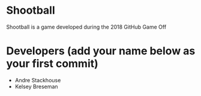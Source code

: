 # Shootball
Shootball is a game developed during the 2018 GitHub Game Off

# Developers (add your name below as your first commit)
* Andre Stackhouse
* Kelsey Breseman
